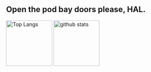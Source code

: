 ## Open the pod bay doors please, HAL.

 <img alt="Top Langs" height="125px" src="https://github-readme-stats.vercel.app/api/top-langs/?username=yu5uke-1024&show_icons=true&theme=tokyonight&hide=jupyter%20notebook" />
   <img alt="github stats" height="125px" src="https://github-readme-stats.vercel.app/api?username=yu5uke-1024&theme=tokyonight&show_icons=true" />

